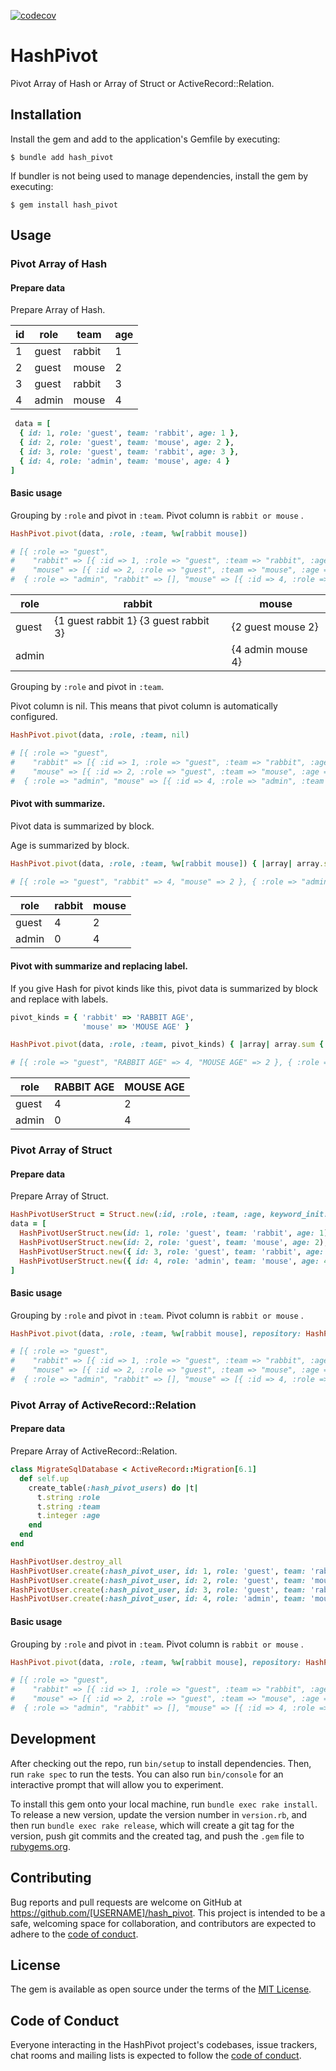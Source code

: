 [![codecov](https://codecov.io/gh/junara/hash_pivot/branch/main/graph/badge.svg?token=NNQ37LG8R7)](https://codecov.io/gh/junara/hash_pivot)

# HashPivot

Pivot Array of Hash or Array of Struct or ActiveRecord::Relation.

## Installation

Install the gem and add to the application's Gemfile by executing:

    $ bundle add hash_pivot

If bundler is not being used to manage dependencies, install the gem by executing:

    $ gem install hash_pivot

## Usage

### Pivot Array of Hash

#### Prepare data

Prepare Array of Hash.

id | role | team | age
-- | -- | -- | --
1 | guest | rabbit | 1
2 | guest | mouse | 2
3 | guest | rabbit | 3
4 | admin | mouse | 4

```ruby
 data = [
  { id: 1, role: 'guest', team: 'rabbit', age: 1 },
  { id: 2, role: 'guest', team: 'mouse', age: 2 },
  { id: 3, role: 'guest', team: 'rabbit', age: 3 },
  { id: 4, role: 'admin', team: 'mouse', age: 4 }
]
```

#### Basic usage

Grouping by `:role` and pivot in `:team`. Pivot column is `rabbit or mouse` .

```ruby
HashPivot.pivot(data, :role, :team, %w[rabbit mouse])

# [{ :role => "guest",
#    "rabbit" => [{ :id => 1, :role => "guest", :team => "rabbit", :age => 1 }, { :id => 3, :role => "guest", :team => "rabbit", :age => 3 }],
#    "mouse" => [{ :id => 2, :role => "guest", :team => "mouse", :age => 2 }] },
#  { :role => "admin", "rabbit" => [], "mouse" => [{ :id => 4, :role => "admin", :team => "mouse", :age => 4 }] }]
```

role | rabbit | mouse
-- | -- | --
guest | {1	guest	rabbit	1} {3	guest	rabbit	3} | {2	guest	mouse	2}
admin |   | {4	admin	mouse	4}

Grouping by `:role` and pivot in `:team`.

Pivot column is nil. This means that pivot column is automatically configured.

```ruby
HashPivot.pivot(data, :role, :team, nil)

# [{ :role => "guest",
#    "rabbit" => [{ :id => 1, :role => "guest", :team => "rabbit", :age => 1 }, { :id => 3, :role => "guest", :team => "rabbit", :age => 3 }],
#    "mouse" => [{ :id => 2, :role => "guest", :team => "mouse", :age => 2 }] },
#  { :role => "admin", "mouse" => [{ :id => 4, :role => "admin", :team => "mouse", :age => 4 }] }]
```

#### Pivot with summarize.

Pivot data is summarized by block.

Age is summarized by block.

```ruby
HashPivot.pivot(data, :role, :team, %w[rabbit mouse]) { |array| array.sum { |h| h[:age] } }

# [{ :role => "guest", "rabbit" => 4, "mouse" => 2 }, { :role => "admin", "rabbit" => 0, "mouse" => 4 }]
```

role | rabbit | mouse
-- | -- | --
guest | 4 | 2
admin | 0 | 4

#### Pivot with summarize and replacing label.

If you give Hash for pivot kinds like this, pivot data is summarized by block and replace with labels.

```ruby
pivot_kinds = { 'rabbit' => 'RABBIT AGE',
                'mouse' => 'MOUSE AGE' }
```

```ruby
HashPivot.pivot(data, :role, :team, pivot_kinds) { |array| array.sum { |h| h[:age] } }

# [{ :role => "guest", "RABBIT AGE" => 4, "MOUSE AGE" => 2 }, { :role => "admin", "RABBIT AGE" => 0, "MOUSE AGE" => 4 }]
```

role | RABBIT AGE | MOUSE AGE
-- | -- | --
guest | 4 | 2
admin | 0 | 4

### Pivot Array of Struct

#### Prepare data

Prepare Array of Struct.

```ruby
HashPivotUserStruct = Struct.new(:id, :role, :team, :age, keyword_init: true)
data = [
  HashPivotUserStruct.new(id: 1, role: 'guest', team: 'rabbit', age: 1),
  HashPivotUserStruct.new(id: 2, role: 'guest', team: 'mouse', age: 2),
  HashPivotUserStruct.new({ id: 3, role: 'guest', team: 'rabbit', age: 3 }),
  HashPivotUserStruct.new({ id: 4, role: 'admin', team: 'mouse', age: 4 })
]
```

#### Basic usage

Grouping by `:role` and pivot in `:team`. Pivot column is `rabbit or mouse` .

```ruby
HashPivot.pivot(data, :role, :team, %w[rabbit mouse], repository: HashPivot::Repository::StructRepository)

# [{ :role => "guest",
#    "rabbit" => [{ :id => 1, :role => "guest", :team => "rabbit", :age => 1 }, { :id => 3, :role => "guest", :team => "rabbit", :age => 3 }],
#    "mouse" => [{ :id => 2, :role => "guest", :team => "mouse", :age => 2 }] },
#  { :role => "admin", "rabbit" => [], "mouse" => [{ :id => 4, :role => "admin", :team => "mouse", :age => 4 }] }]
```


### Pivot Array of ActiveRecord::Relation

#### Prepare data

Prepare Array of ActiveRecord::Relation.

```ruby
class MigrateSqlDatabase < ActiveRecord::Migration[6.1]
  def self.up
    create_table(:hash_pivot_users) do |t|
      t.string :role
      t.string :team
      t.integer :age
    end
  end
end
```

```ruby
HashPivotUser.destroy_all
HashPivotUser.create(:hash_pivot_user, id: 1, role: 'guest', team: 'rabbit', age: 1)
HashPivotUser.create(:hash_pivot_user, id: 2, role: 'guest', team: 'mouse', age: 2)
HashPivotUser.create(:hash_pivot_user, id: 3, role: 'guest', team: 'rabbit', age: 3)
HashPivotUser.create(:hash_pivot_user, id: 4, role: 'admin', team: 'mouse', age: 4)
```

#### Basic usage

Grouping by `:role` and pivot in `:team`. Pivot column is `rabbit or mouse` .

```ruby
HashPivot.pivot(data, :role, :team, %w[rabbit mouse], repository: HashPivot::Repository::ActiveRecordRepository)

# [{ :role => "guest",
#    "rabbit" => [{ :id => 1, :role => "guest", :team => "rabbit", :age => 1 }, { :id => 3, :role => "guest", :team => "rabbit", :age => 3 }],
#    "mouse" => [{ :id => 2, :role => "guest", :team => "mouse", :age => 2 }] },
#  { :role => "admin", "rabbit" => [], "mouse" => [{ :id => 4, :role => "admin", :team => "mouse", :age => 4 }] }]
```


## Development

After checking out the repo, run `bin/setup` to install dependencies. Then, run `rake spec` to run the tests. You can also run `bin/console` for an interactive prompt that will allow you to experiment.

To install this gem onto your local machine, run `bundle exec rake install`. To release a new version, update the version number in `version.rb`, and then run `bundle exec rake release`, which will create a git tag for the version, push git commits and the created tag, and push the `.gem` file to [rubygems.org](https://rubygems.org).

## Contributing

Bug reports and pull requests are welcome on GitHub at https://github.com/[USERNAME]/hash_pivot. This project is intended to be a safe, welcoming space for collaboration, and contributors are expected to adhere to the [code of conduct](https://github.com/[USERNAME]/hash_pivot/blob/main/CODE_OF_CONDUCT.md).

## License

The gem is available as open source under the terms of the [MIT License](https://opensource.org/licenses/MIT).

## Code of Conduct

Everyone interacting in the HashPivot project's codebases, issue trackers, chat rooms and mailing lists is expected to follow the [code of conduct](https://github.com/[USERNAME]/hash_pivot/blob/main/CODE_OF_CONDUCT.md).
